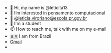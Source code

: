 - 👋 Hi, my name is @leticita13
- 👀 I’m interested in pensamento computacional
- 📧 @leticia.viroriano@escola.pr.gov.br
- 📘 I'm a student
- 📫 How to reach me, talk with me on my e-mail
- 🇧🇷 I am from Brazil
- [Gmail](https://img.shields.io/badge/Gmail-D14836?style=for-the-badge&logo=gmail&logoColor=white)
- 
<!---
leticita13/leticita13 is a ✨ special ✨ repository because its `README.md` (this file) appears on your GitHub profile.
You can click the Preview link to take a look at your changes.
--->
